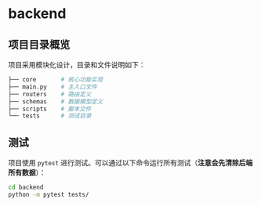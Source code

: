 # backend

## 项目目录概览

项目采用模块化设计，目录和文件说明如下：

```bash
├── core       # 核心功能实现
├── main.py    # 主入口文件
├── routers    # 路由定义
├── schemas    # 数据模型定义
├── scripts    # 脚本文件
└── tests      # 测试目录
```

## 测试
项目使用 `pytest` 进行测试。可以通过以下命令运行所有测试（**注意会先清除后端所有数据**）：

```bash
cd backend
python -m pytest tests/
```
